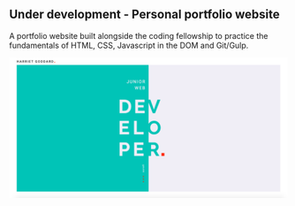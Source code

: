 ## Under development - Personal portfolio website

A portfolio website built alongside the coding fellowship to practice the fundamentals of HTML, CSS, Javascript in the DOM and Git/Gulp.

![alt text](./img/screenshot.png)